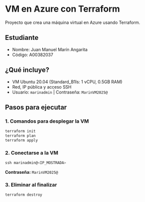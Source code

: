 # VM en Azure con Terraform

Proyecto que crea una máquina virtual en Azure usando Terraform.

## Estudiante

- Nombre: Juan Manuel Marín Angarita
- Código: A00382037

## ¿Qué incluye?

- VM Ubuntu 20.04 (Standard_B1ls: 1 vCPU, 0.5GB RAM)
- Red, IP pública y acceso SSH
- Usuario: `marinadmin` | Contraseña: `MarinVM2025@`

## Pasos para ejecutar

### 1. Comandos para desplegar la VM

```powershell
terraform init
terraform plan
terraform apply
```

### 2. Conectarse a la VM

```powershell
ssh marinadmin@<IP_MOSTRADA>
```

**Contraseña:** `MarinVM2025@`

### 3. Eliminar al finalizar

```powershell
terraform destroy
```
